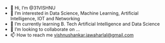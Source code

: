 - 👋 Hi, I’m @31VISHNU
- 👀 I’m interested in Data Science, Machine Learning, Artificial Intelligence, IOT and Networking
- 🌱 I’m currently learning B. Tech Artificial Intelligence and Data Science
- 💞️ I’m looking to collaborate on ...
- 📫 How to reach me vishnushankar.jawaharlal@gmail.com

<!---
31VISHNU/31VISHNU is a ✨ special ✨ repository because its `README.md` (this file) appears on your GitHub profile.
You can click the Preview link to take a look at your changes.
--->
